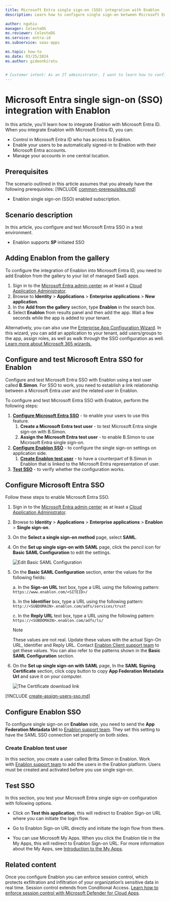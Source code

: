 ```yaml
---
title: Microsoft Entra single sign-on (SSO) integration with Enablon
description: Learn how to configure single sign-on between Microsoft Entra ID and Enablon.

author: nguhiu
manager: CelesteDG
ms.reviewer: CelesteDG
ms.service: entra-id
ms.subservice: saas-apps

ms.topic: how-to
ms.date: 03/25/2024
ms.author: gideonkiratu


# Customer intent: As an IT administrator, I want to learn how to configure single sign-on between Microsoft Entra ID and Enablon so that I can control who has access to Enablon, enable automatic sign-in with Microsoft Entra accounts, and manage my accounts in one central location.
---
```


# Microsoft Entra single sign-on (SSO) integration with Enablon

In this article,  you'll learn how to integrate Enablon with Microsoft Entra ID. When you integrate Enablon with Microsoft Entra ID, you can:

* Control in Microsoft Entra ID who has access to Enablon.
* Enable your users to be automatically signed-in to Enablon with their Microsoft Entra accounts.
* Manage your accounts in one central location.

## Prerequisites
The scenario outlined in this article assumes that you already have the following prerequisites:
[!INCLUDE [common-prerequisites.md](~/identity/saas-apps/includes/common-prerequisites.md)]
* Enablon single sign-on (SSO) enabled subscription.

## Scenario description

In this article,  you configure and test Microsoft Entra SSO in a test environment.

* Enablon supports **SP** initiated SSO

## Adding Enablon from the gallery

To configure the integration of Enablon into Microsoft Entra ID, you need to add Enablon from the gallery to your list of managed SaaS apps.

1. Sign in to the [Microsoft Entra admin center](https://entra.microsoft.com) as at least a [Cloud Application Administrator](~/identity/role-based-access-control/permissions-reference.md#cloud-application-administrator).
1. Browse to **Identity** > **Applications** > **Enterprise applications** > **New application**.
1. In the **Add from the gallery** section, type **Enablon** in the search box.
1. Select **Enablon** from results panel and then add the app. Wait a few seconds while the app is added to your tenant.

 Alternatively, you can also use the [Enterprise App Configuration Wizard](https://portal.office.com/AdminPortal/home?Q=Docs#/azureadappintegration). In this wizard, you can add an application to your tenant, add users/groups to the app, assign roles, as well as walk through the SSO configuration as well. [Learn more about Microsoft 365 wizards.](/microsoft-365/admin/misc/azure-ad-setup-guides)


<a name='configure-and-test-azure-ad-sso-for-enablon'></a>

## Configure and test Microsoft Entra SSO for Enablon

Configure and test Microsoft Entra SSO with Enablon using a test user called **B.Simon**. For SSO to work, you need to establish a link relationship between a Microsoft Entra user and the related user in Enablon.

To configure and test Microsoft Entra SSO with Enablon, perform the following steps:

1. **[Configure Microsoft Entra SSO](#configure-azure-ad-sso)** - to enable your users to use this feature.
    1. **Create a Microsoft Entra test user** - to test Microsoft Entra single sign-on with B.Simon.
    1. **Assign the Microsoft Entra test user** - to enable B.Simon to use Microsoft Entra single sign-on.
1. **[Configure Enablon SSO](#configure-enablon-sso)** - to configure the single sign-on settings on application side.
    1. **[Create Enablon test user](#create-enablon-test-user)** - to have a counterpart of B.Simon in Enablon that is linked to the Microsoft Entra representation of user.
1. **[Test SSO](#test-sso)** - to verify whether the configuration works.

<a name='configure-azure-ad-sso'></a>

## Configure Microsoft Entra SSO

Follow these steps to enable Microsoft Entra SSO.

1. Sign in to the [Microsoft Entra admin center](https://entra.microsoft.com) as at least a [Cloud Application Administrator](~/identity/role-based-access-control/permissions-reference.md#cloud-application-administrator).
1. Browse to **Identity** > **Applications** > **Enterprise applications** > **Enablon** > **Single sign-on**.
1. On the **Select a single sign-on method** page, select **SAML**.
1. On the **Set up single sign-on with SAML** page, click the pencil icon for **Basic SAML Configuration** to edit the settings.

   ![Edit Basic SAML Configuration](common/edit-urls.png)

1. On the **Basic SAML Configuration** section, enter the values for the following fields:

    a. In the **Sign-on URL** text box, type a URL using the following pattern:
    `https://www.enablon.com/<SITEID>/`

    b. In the **Identifier** box, type a URL using the following pattern:
    `http://<SUBDOMAIN>.enablon.com/adfs/services/trust`

    c. In the **Reply URL** text box, type a URL using the following pattern:
    `https://<SUBDOMAIN>.enablon.com/adfs/ls/`

	> [!NOTE]
	> These values are not real. Update these values with the actual Sign-On URL, Identifier and Reply URL. Contact [Enablon Client support team](mailto:ena-dl-ww.it.services@enablon.com) to get these values. You can also refer to the patterns shown in the **Basic SAML Configuration** section.

1. On the **Set up single sign-on with SAML** page, In the **SAML Signing Certificate** section, click copy button to copy **App Federation Metadata Url** and save it on your computer.

	![The Certificate download link](common/copy-metadataurl.png)
<a name='create-an-azure-ad-test-user'></a>

[!INCLUDE [create-assign-users-sso.md](~/identity/saas-apps/includes/create-assign-users-sso.md)]

## Configure Enablon SSO

To configure single sign-on on **Enablon** side, you need to send the **App Federation Metadata Url** to [Enablon support team](mailto:ena-dl-ww.it.services@enablon.com). They set this setting to have the SAML SSO connection set properly on both sides.

### Create Enablon test user

In this section, you create a user called Britta Simon in Enablon. Work with [Enablon support team](mailto:ena-dl-ww.it.services@enablon.com) to add the users in the Enablon platform. Users must be created and activated before you use single sign-on.

## Test SSO 

In this section, you test your Microsoft Entra single sign-on configuration with following options. 

* Click on **Test this application**, this will redirect to Enablon Sign-on URL where you can initiate the login flow. 

* Go to Enablon Sign-on URL directly and initiate the login flow from there.

* You can use Microsoft My Apps. When you click the Enablon tile in the My Apps, this will redirect to Enablon Sign-on URL. For more information about the My Apps, see [Introduction to the My Apps](https://support.microsoft.com/account-billing/sign-in-and-start-apps-from-the-my-apps-portal-2f3b1bae-0e5a-4a86-a33e-876fbd2a4510).


## Related content

Once you configure Enablon you can enforce session control, which protects exfiltration and infiltration of your organization’s sensitive data in real time. Session control extends from Conditional Access. [Learn how to enforce session control with Microsoft Defender for Cloud Apps](/cloud-app-security/proxy-deployment-any-app).
